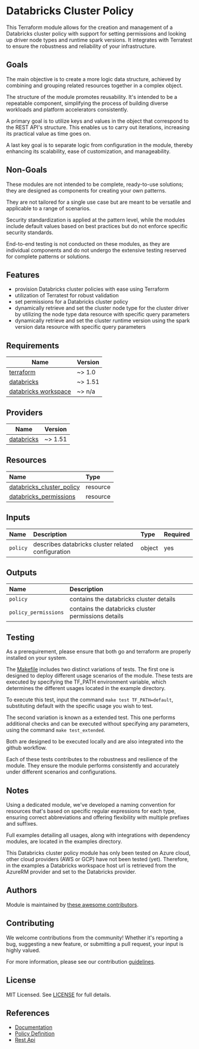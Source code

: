 # Databricks Cluster Policy

This Terraform module allows for the creation and management of a Databricks cluster policy with support for setting permissions and looking up driver node types and runtime spark versions. It integrates with Terratest to ensure the robustness and reliability of your infrastructure.

## Goals

The main objective is to create a more logic data structure, achieved by combining and grouping related resources together in a complex object.

The structure of the module promotes reusability. It's intended to be a repeatable component, simplifying the process of building diverse workloads and platform accelerators consistently.

A primary goal is to utilize keys and values in the object that correspond to the REST API's structure. This enables us to carry out iterations, increasing its practical value as time goes on.

A last key goal is to separate logic from configuration in the module, thereby enhancing its scalability, ease of customization, and manageability.

## Non-Goals

These modules are not intended to be complete, ready-to-use solutions; they are designed as components for creating your own patterns.

They are not tailored for a single use case but are meant to be versatile and applicable to a range of scenarios.

Security standardization is applied at the pattern level, while the modules include default values based on best practices but do not enforce specific security standards.

End-to-end testing is not conducted on these modules, as they are individual components and do not undergo the extensive testing reserved for complete patterns or solutions.

## Features

- provision Databricks cluster policies with ease using Terraform
- utilization of Terratest for robust validation
- set permissions for a Databricks cluster policy
- dynamically retrieve and set the cluster node type for the cluster driver by utilizing the node type data resource with specific query parameters
- dynamically retrieve and set the cluster runtime version using the spark version data resource with specific query parameters

## Requirements

| Name | Version |
|------|---------|
| <a name="requirement_terraform"></a> [terraform](#requirement\_terraform) | ~> 1.0 |
| <a name="requirement_databricks"></a> [databricks](#requirement\_databricks) | ~> 1.51 |
| <a name="requirement_databricks_workspace"></a> [databricks workspace](#requirement\_databricks_workspace) | ~> n/a |

## Providers

| Name | Version |
|------|---------|
| <a name="provider_databricks"></a> [databricks](#provider\_databricks) | ~> 1.51 |

## Resources

| Name | Type |
| :-- | :-- |
| [databricks_cluster_policy](https://registry.terraform.io/providers/databricks/databricks/latest/docs/resources/cluster_policy) | resource |
| [databricks_permissions](https://registry.terraform.io/providers/databricks/databricks/latest/docs/resources/permissions) | resource |


## Inputs

| Name | Description | Type | Required |
| :-- | :-- | :-- | :-- |
| `policy` | describes databricks cluster related configuration | object | yes |

## Outputs

| Name | Description |
| :-- | :-- |
| `policy` | contains the databricks cluster details |
| `policy_permissions` | contains the databricks cluster permissions details |

## Testing

As a prerequirement, please ensure that both go and terraform are properly installed on your system.

The [Makefile](Makefile) includes two distinct variations of tests. The first one is designed to deploy different usage scenarios of the module. These tests are executed by specifying the TF_PATH environment variable, which determines the different usages located in the example directory.

To execute this test, input the command ```make test TF_PATH=default```, substituting default with the specific usage you wish to test.

The second variation is known as a extended test. This one performs additional checks and can be executed without specifying any parameters, using the command ```make test_extended```.

Both are designed to be executed locally and are also integrated into the github workflow.

Each of these tests contributes to the robustness and resilience of the module. They ensure the module performs consistently and accurately under different scenarios and configurations.

## Notes

Using a dedicated module, we've developed a naming convention for resources that's based on specific regular expressions for each type, ensuring correct abbreviations and offering flexibility with multiple prefixes and suffixes.

Full examples detailing all usages, along with integrations with dependency modules, are located in the examples directory.

This Databricks cluster policy module has only been tested on Azure cloud, other cloud providers (AWS or GCP) have not been tested (yet). Therefore, in the examples a Databricks workspace host url is retrieved from the AzureRM provider and set to the Databricks provider. 

## Authors

Module is maintained by [these awesome contributors](https://github.com/cloudnationhq/terraform-databricks-clp/graphs/contributors).

## Contributing

We welcome contributions from the community! Whether it's reporting a bug, suggesting a new feature, or submitting a pull request, your input is highly valued.

For more information, please see our contribution [guidelines](./CONTRIBUTING.md).

## License

MIT Licensed. See [LICENSE](./LICENSE) for full details.

## References

- [Documentation](https://learn.microsoft.com/en-us/azure/databricks)
- [Policy Definition]( https://docs.databricks.com/en/admin/clusters/policy-definition.html)
- [Rest Api](https://docs.databricks.com/api/azure/workspace/clusterpolicies)
